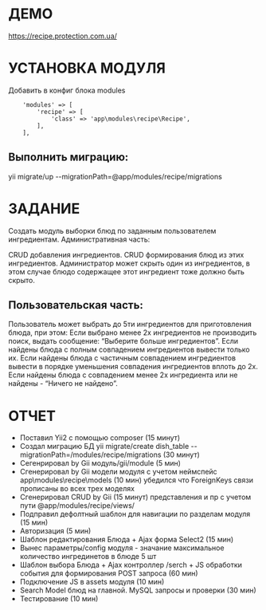 
# ДЕМО
https://recipe.protection.com.ua/


# УСТАНОВКА МОДУЛЯ

Добавить в конфиг блока modules
```
    'modules' => [
        'recipe' => [
            'class' => 'app\modules\recipe\Recipe',
        ],
    ],
```
## Выполнить миграцию: ##
yii migrate/up --migrationPath=@app/modules/recipe/migrations

# ЗАДАНИЕ
Создать модуль выборки блюд по заданным пользователем ингредиентам. Административная часть:

CRUD добавления ингредиентов.
CRUD формирования блюд из этих ингредиентов.
Администратор может скрыть один из ингредиентов, в этом случае блюдо содержащее этот ингредиент тоже должно быть скрыто.

## Пользовательская часть: ##
Пользователь может выбрать до 5ти ингредиентов для приготовления блюда, при этом:
Если выбрано менее 2х ингредиентов  не производить поиск, выдать сообщение: “Выберите больше ингредиентов”.
Если найдены блюда с полным совпадением ингредиентов вывести только их.
Если найдены блюда с частичным совпадением ингредиентов  вывести в порядке уменьшения совпадения ингредиентов вплоть до 2х.
Если найдены блюда с совпадением менее 2х ингредиента или не найдены - “Ничего не найдено”.

# ОТЧЕТ

- Поставил Yii2 c помощью composer (15 минут)
- Создал миграцию БД yii migrate/create dish_table --migrationPath=/modules/recipe/migrations (30 минут)
- Сегенрировал by Gii модуль/gii/module (5 мин)
- Сгенерировал by Gii модели модуля с учетом неймспейс app\modules\recipe\models (10 мин)
  убедился что ForeignKeys связи прописаны во всех трех моделях
- Сгенерировал CRUD by Gii (15 минут)
  представления и пр с учетом пути @app/modules/recipe/views/
- Подправил дефолтный шаблон для навигации по разделам модуля (15 мин)
- Авторизация (5 мин)
- Шаблон редактирования Блюда + Ajax форма Select2 (15 мин)
- Вынес параметры/config модуля - значание максимальное количество ингрединетов в блюде 5 шт
- Шаблон выбора Блюда + Ajax контроллер /serch + JS обработки события для формирования POST запроса (60 мин)
- Подключение JS в assets модуля (10 мин)
- Search Model блюд на главной. MySQL запросы и проверки (30 мин)
- Тестирование (10 мин)






